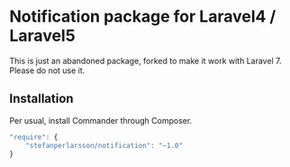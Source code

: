 # Notification package for Laravel4 / Laravel5

This is just an abandoned package, forked to make it work with Laravel 7. Please do not use it.

## Installation

Per usual, install Commander through Composer.

```js
"require": {
    "stefanperlarsson/notification": "~1.0"
}
```